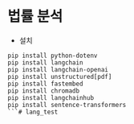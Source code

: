 # 법률 분석
* 설치
``` 
pip install python-dotenv
pip install langchain
pip install langchain-openai
pip install unstructured[pdf]
pip install fastembed 
pip install chromadb
pip install langchainhub
pip install sentence-transformers
```#   l a n g _ t e s t  
 